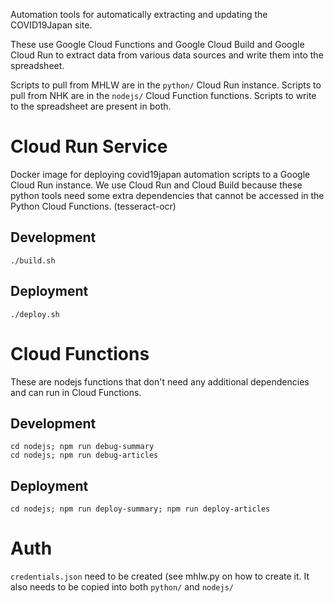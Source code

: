 Automation tools for automatically extracting and updating the COVID19Japan site.

These use Google Cloud Functions and Google Cloud Build and Google Cloud Run to extract data
from various data sources and write them into the spreadsheet.

Scripts to pull from MHLW are in the `python/` Cloud Run instance.
Scripts to pull from NHK are in the `nodejs/` Cloud Function functions.
Scripts to write to the spreadsheet are present in both.

# Cloud Run Service

Docker image for deploying covid19japan automation scripts to a Google Cloud Run instance.
We use Cloud Run and Cloud Build because these python tools need some extra dependencies
that cannot be accessed in the Python Cloud Functions. (tesseract-ocr)

## Development
```
./build.sh
```

## Deployment
```
./deploy.sh
```

# Cloud Functions

These are nodejs functions that don't need any additional dependencies and can run
in Cloud Functions.

## Development
```
cd nodejs; npm run debug-summary
cd nodejs; npm run debug-articles
```

## Deployment
```
cd nodejs; npm run deploy-summary; npm run deploy-articles
```

# Auth
`credentials.json` need to be created (see mhlw.py on how to create it. It also needs to be copied into both `python/` and `nodejs/`
